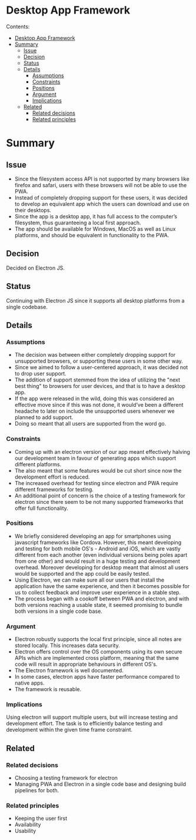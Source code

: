 # Desktop App Framework

Contents:

- [Desktop App Framework](#desktop-app-framework)
- [Summary](#summary)
  - [Issue](#issue)
  - [Decision](#decision)
  - [Status](#status)
  - [Details](#details)
    - [Assumptions](#assumptions)
    - [Constraints](#constraints)
    - [Positions](#positions)
    - [Argument](#argument)
    - [Implications](#implications)
  - [Related](#related)
    - [Related decisions](#related-decisions)
    - [Related principles](#related-principles)


# Summary


## Issue

* Since the filesystem access API is not supported by many browsers like firefox and safari, users with these browsers will not be able to use the PWA.
*  Instead of completely dropping support for these users, it was decided to develop an equivalent app which the users can download and use on their desktops.
*  Since the app is a desktop app, it has full access to the computer’s filesystem, thus guaranteeing a local first approach.
*  The app should be available for Windows, MacOS as well as Linux platforms, and should be equivalent in functionality to the PWA.    


## Decision

Decided on Electron JS.


## Status

Continuing with Electron JS since it supports all desktop platforms from a single codebase.


## Details


### Assumptions

* The decision was between either completely dropping support for unsupported browsers, or supporting these users in some other way.
* Since we aimed to follow a user-centered approach, it was decided not to drop user support.
* The addition of support stemmed from the idea of utilizing the "next best thing" to browsers for user devices, and that is to have a desktop app.
* If the app were released in the wild, doing this was considered an effective move since if this was not done, it would’ve been a different headache to later on include the unsupported users whenever we planned to add support.
* Doing so meant that all users are supported from the word go.


### Constraints

* Coming up with an electron version of our app meant effectively halving our development team in favour of generating apps which support different platforms.
* The also meant that some features would be cut short since now the development effort is reduced.
* The increased overhead for testing since electron and PWA require different frameworks for testing.
* An additional point of concern is the choice of a testing framework for electron since there seem to be not many supported frameworks that offer full functionality.


### Positions


* We briefly considered developing an app for smartphones using javascript frameworks like Cordova. However, this meant developing and testing for both mobile OS's - Android and iOS, which are vastly different from each another (even individual versions being poles apart from one other) and would result in a huge testing and development overhead.  Moreover developing for desktop meant that almost all users would be supported and the app could be easily tested.
* Using Electron, we can make sure all our users that install the application have the same experience, and then it becomes possible for us to collect feedback and improve user experience in a stable step.
* The process began with a cookoff between PWA and electron, and with both versions reaching a usable state, it seemed promising to bundle both versions in a single code base.

### Argument

* Electron robustly supports the local first principle, since all notes are stored locally. This increases data security.
* Electron offers control over the OS components using its own secure APIs which are implemented cross platform, meaning that the same code will result in appropriate behaviours in different OS's.
* The Electron framework is well documented.
* In some cases, electron apps have faster performance compared to native apps.
* The framework is reusable.


### Implications

Using electron will support multiple users, but will increase testing and development effort. The task is to efficiently balance testing and development within the given time frame constraint.


## Related


### Related decisions

* Choosing a testing framework for electron
* Managing PWA and Electron in a single code base and designing build pipelines for both.

### Related principles

* Keeping the user first
* Availability
* Usability